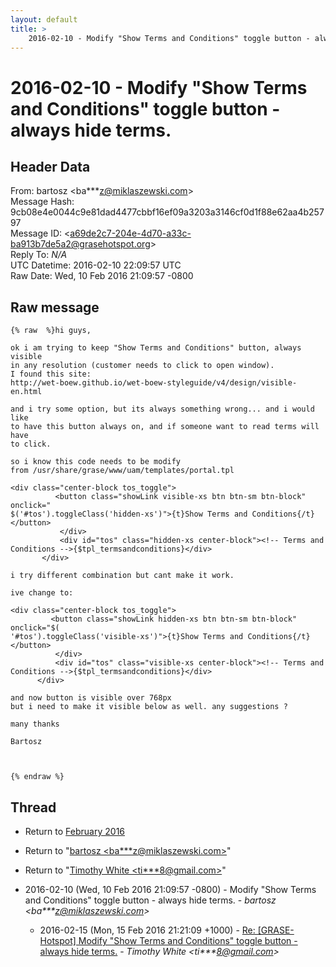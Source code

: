 ```yaml
---
layout: default
title: >
    2016-02-10 - Modify "Show Terms and Conditions" toggle button - always hide terms.
---
```


# 2016-02-10 - Modify "Show Terms and Conditions" toggle button - always hide terms.

## Header Data

From: bartosz \<ba***z@miklaszewski.com\><br>
Message Hash: 9cb08e4e0044c9e81dad4477cbbf16ef09a3203a3146cf0d1f88e62aa4b25797<br>
Message ID: \<a69de2c7-204e-4d70-a33c-ba913b7de5a2@grasehotspot.org\><br>
Reply To: _N/A_<br>
UTC Datetime: 2016-02-10 22:09:57 UTC<br>
Raw Date: Wed, 10 Feb 2016 21:09:57 -0800<br>

## Raw message

```
{% raw  %}hi guys,

ok i am trying to keep "Show Terms and Conditions" button, always visible 
in any resolution (customer needs to click to open window).
I found this site: 
http://wet-boew.github.io/wet-boew-styleguide/v4/design/visible-en.html

and i try some option, but its always something wrong... and i would like 
to have this button always on, and if someone want to read terms will have 
to click.

so i know this code needs to be modify 
from /usr/share/grase/www/uam/templates/portal.tpl

<div class="center-block tos_toggle">
          <button class="showLink visible-xs btn btn-sm btn-block" onclick="
$('#tos').toggleClass('hidden-xs')">{t}Show Terms and Conditions{/t}
</button>
           </div>
           <div id="tos" class="hidden-xs center-block"><!-- Terms and 
Conditions -->{$tpl_termsandconditions}</div>
       </div>

i try different combination but cant make it work.

ive change to:

<div class="center-block tos_toggle">
         <button class="showLink hidden-xs btn btn-sm btn-block" onclick="$(
'#tos').toggleClass('visible-xs')">{t}Show Terms and Conditions{/t}</button>
          </div>
          <div id="tos" class="visible-xs center-block"><!-- Terms and 
Conditions -->{$tpl_termsandconditions}</div>
      </div>

and now button is visible over 768px
but i need to make it visible below as well. any suggestions ?

many thanks

Bartosz



{% endraw %}
```

## Thread

+ Return to [February 2016](/archive/2016/02)

+ Return to "[bartosz <ba***z<span>@</span>miklaszewski.com>](/authors/ba___z_at_miklaszewski_com)"
+ Return to "[Timothy White <ti***8<span>@</span>gmail.com>](/authors/ti___8_at_gmail_com)"

+ 2016-02-10 (Wed, 10 Feb 2016 21:09:57 -0800) - Modify "Show Terms and Conditions" toggle button - always hide terms. - _bartosz \<ba***z@miklaszewski.com\>_
  + 2016-02-15 (Mon, 15 Feb 2016 21:21:09 +1000) - [Re: [GRASE-Hotspot] Modify "Show Terms and Conditions" toggle button - always hide terms.](/archive/2016/02/f21e4d874d155da9751c30dce7561d7dec9fb866fafd20e1d46bca36d072c93b) - _Timothy White \<ti***8@gmail.com\>_

